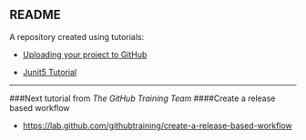
## README
A repository created using tutorials:
* [Uploading your project to GitHub](https://lab.github.com/githubtraining/uploading-your-project-to-github)

* [Junit5 Tutorial](https://testautomationu.applitools.com/junit5-tutorial/)





----
###Next tutorial from *The GitHub Training Team*
####Create a release based workflow 
* https://lab.github.com/githubtraining/create-a-release-based-workflow
